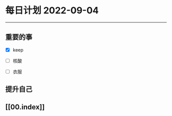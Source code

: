 
#  每日计划 2022-09-04
---
## 重要的事
- [x]  keep
- [ ]  核酸
- [ ]  衣服



## 提升自己

  



## [[00.index]]










